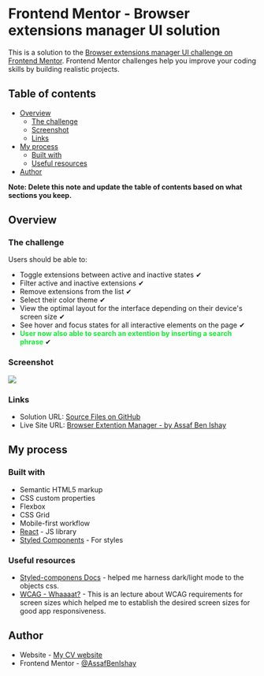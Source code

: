 # Frontend Mentor - Browser extensions manager UI solution

This is a solution to the [Browser extensions manager UI challenge on Frontend Mentor](https://www.frontendmentor.io/challenges/browser-extension-manager-ui-yNZnOfsMAp). Frontend Mentor challenges help you improve your coding skills by building realistic projects. 

## Table of contents

- [Overview](#overview)
  - [The challenge](#the-challenge)
  - [Screenshot](#screenshot)
  - [Links](#links)
- [My process](#my-process)
  - [Built with](#built-with)
  - [Useful resources](#useful-resources)
- [Author](#author)

**Note: Delete this note and update the table of contents based on what sections you keep.**

## Overview

### The challenge

Users should be able to:

- Toggle extensions between active and inactive states ✔
- Filter active and inactive extensions ✔
- Remove extensions from the list ✔
- Select their color theme ✔
- View the optimal layout for the interface depending on their device's screen size ✔
- See hover and focus states for all interactive elements on the page ✔
- <b style=color:#12Ed33>User now also able to search an extention by inserting a search phrase</b> ✔

### Screenshot

![](./Capture.PNG)

### Links

- Solution URL: [Source Files on GitHub](https://github.com/AssafBenIshay/browser-extensions-manager-ui-main/tree/main/BrowserExtentionManager)
- Live Site URL: [Browser Extention Manager - by Assaf Ben Ishay](https://browser-extensions-manager-ui-main-one.vercel.app/)

## My process

### Built with

- Semantic HTML5 markup
- CSS custom properties
- Flexbox
- CSS Grid
- Mobile-first workflow
- [React](https://reactjs.org/) - JS library
- [Styled Components](https://styled-components.com/) - For styles



### Useful resources

- [Styled-componens Docs](https://styled-components.com/docs) - helped me harness dark/light mode to the objects css.
- [WCAG - Whaaaat?](https://www.youtube.com/watch?v=Hi3tQ_HzOgo) - This is an lecture about WCAG requirements for screen sizes which helped me to establish the desired screen sizes for good app responsiveness.

## Author

- Website - [My CV website](https://ben-ishay-assaf.vercel.app/)
- Frontend Mentor - [@AssafBenIshay](https://www.frontendmentor.io/profile/AssafBenIshay)

